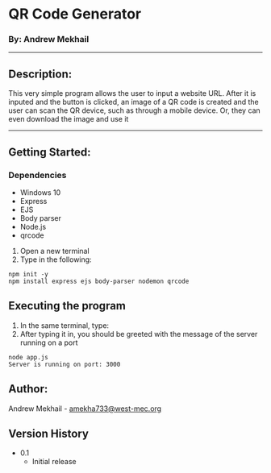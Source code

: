 # QR Code Generator
### By: Andrew Mekhail
---
## Description:
 This very simple program allows the user to input a website URL. After it is inputed and the button is clicked, an image of a QR code is created and the user can scan the QR device, such as through a mobile device. Or, they can even download the image and use it

---
## Getting Started:
### Dependencies
* Windows 10
* Express
* EJS
* Body parser
* Node.js
* qrcode

1. Open a new terminal
2. Type in the following:
```
npm init -y
npm install express ejs body-parser nodemon qrcode
```

## Executing the program
1. In the same terminal, type:
2. After typing it in, you should be greeted with the message of the server running on a port
```
node app.js
Server is running on port: 3000
```

## Author:
Andrew Mekhail - amekha733@west-mec.org

## Version History
* 0.1
  *   Initial release
